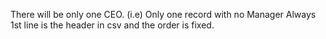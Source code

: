 There will be only one CEO. (i.e) Only one record with no Manager
Always 1st line is the header in csv and the order is fixed.
